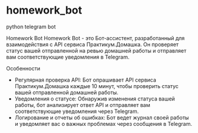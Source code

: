 # homework_bot
python telegram bot

Homework Bot
Homework Bot - это Бот-ассистент, разработанный для взаимодействия с API сервиса Практикум.Домашка. Он проверяет статус вашей отправленной на ревью домашней работы и отправляет вам соответствующие уведомления в Telegram.

Особенности
- Регулярная проверка API: Бот опрашивает API сервиса Практикум.Домашка каждые 10 минут, чтобы проверить статус вашей отправленной домашней работы.
- Уведомления о статусе: Обнаружив изменения статуса вашей работы, бот анализирует ответ API и отправляет вам соответствующие уведомления через Telegram.
- Логирование и отчеты об ошибках: Бот ведет журнал своей работы и уведомляет вас о важных проблемах через сообщения в Telegram.
